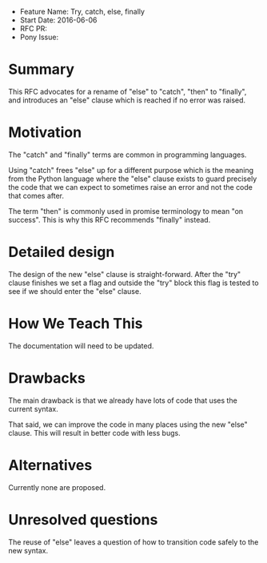 - Feature Name: Try, catch, else, finally
- Start Date: 2016-06-06
- RFC PR:
- Pony Issue:

# Summary

This RFC advocates for a rename of "else" to "catch", "then" to
"finally", and introduces an "else" clause which is reached if no
error was raised.

# Motivation

The "catch" and "finally" terms are common in programming
languages.

Using "catch" frees "else" up for a different purpose which is the
meaning from the Python language where the "else" clause exists to
guard precisely the code that we can expect to sometimes raise an
error and not the code that comes after.

The term "then" is commonly used in promise terminology to mean "on
success". This is why this RFC recommends "finally" instead.


# Detailed design

The design of the new "else" clause is straight-forward. After the
"try" clause finishes we set a flag and outside the "try" block this
flag is tested to see if we should enter the "else" clause.


# How We Teach This

The documentation will need to be updated.


# Drawbacks

The main drawback is that we already have lots of code that uses the
current syntax.

That said, we can improve the code in many places using the new "else"
clause. This will result in better code with less bugs.


# Alternatives

Currently none are proposed.


# Unresolved questions

The reuse of "else" leaves a question of how to transition code safely
to the new syntax.

